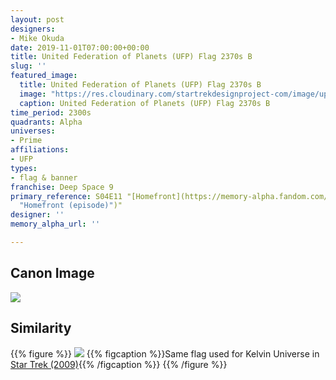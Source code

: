 ```yaml
---
layout: post
designers:
- Mike Okuda
date: 2019-11-01T07:00:00+00:00
title: United Federation of Planets (UFP) Flag 2370s B
slug: ''
featured_image:
  title: United Federation of Planets (UFP) Flag 2370s B
  image: "https://res.cloudinary.com/startrekdesignproject-com/image/upload/v1572642671/UFPFlag2370sB.png"
  caption: United Federation of Planets (UFP) Flag 2370s B
time_period: 2300s
quadrants: Alpha
universes:
- Prime
affiliations:
- UFP
types:
- flag & banner
franchise: Deep Space 9
primary_reference: S04E11 "[Homefront](https://memory-alpha.fandom.com/wiki/Homefront
  "Homefront (episode)")"
designer: ''
memory_alpha_url: ''

---
```

## Canon Image

![](https://res.cloudinary.com/startrekdesignproject-com/image/upload/v1572642671/UFPFlag2360s_of__DS94x11.jpg)

## Similarity

{{% figure %}}
![](https://res.cloudinary.com/startrekdesignproject-com/image/upload/v1572642926/UFPFlagKelvin_Sim.jpg) {{% figcaption %}}Same flag used for Kelvin Universe in [Star Trek (2009)](https://memory-alpha.fandom.com/wiki/Star_Trek_(film) "Star Trek (film)"){{% /figcaption %}} {{% /figure %}}